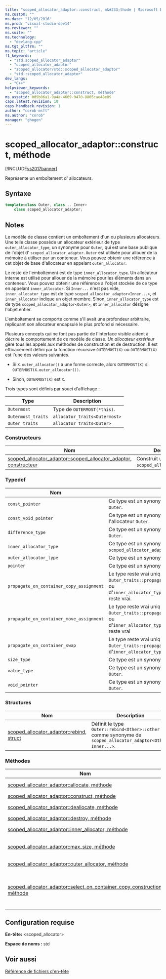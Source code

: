 ```yaml
---
title: "scoped_allocator_adaptor::construct, m&#233;thode | Microsoft Docs"
ms.custom: ""
ms.date: "12/05/2016"
ms.prod: "visual-studio-dev14"
ms.reviewer: ""
ms.suite: ""
ms.technology: 
  - "devlang-cpp"
ms.tgt_pltfrm: ""
ms.topic: "article"
f1_keywords: 
  - "std.scoped_allocator_adaptor"
  - "scoped_allocator_adaptor"
  - "scoped_allocator/std::scoped_allocator_adaptor"
  - "std::scoped_allocator_adaptor"
dev_langs: 
  - "C++"
helpviewer_keywords: 
  - "scoped_allocator_adaptor::construct, méthode"
ms.assetid: 0d9b06a1-9a4a-4669-9470-8805cae48e89
caps.latest.revision: 10
caps.handback.revision: 1
author: "corob-msft"
ms.author: "corob"
manager: "ghogen"
---
```

# scoped_allocator_adaptor::construct, m&#233;thode
[!INCLUDE[vs2017banner](../assembler/inline/includes/vs2017banner.md)]

Représente un emboîtement d' allocateurs.  
  
## Syntaxe  
  
```cpp  
template<class Outer, class... Inner>  
    class scoped_allocator_adaptor;  
```  
  
## Notes  
 Le modèle de classe contient un emboîtement d'un ou plusieurs allocateurs.  Une telle classe possède un allocateur extérieur de type `outer_allocator_type`, un synonyme pour `Outer`, qui est une base publique de l'objet d' `scoped_allocator_adaptor`.  `Outer` est utilisée pour allouer de la mémoire à utiliser par un conteneur.  Vous pouvez obtenir une référence à cet objet de base d'allocateur en appelant `outer_allocator`.  
  
 Le reste de l'emboîtement est de type `inner_allocator_type`.  Un allocateur interne est utilisé pour allouer de la mémoire pour les éléments dans un conteneur.  Vous pouvez obtenir une référence à l'objet stockée de ce type en appelant `inner_allocator`.  Si `Inner...` n'est pas vide, `inner_allocator_type` est de type `scoped_allocator_adaptor<Inner...>`, et `inner_allocator` indique un objet membre.  Sinon, `inner_allocator_type` est de type `scoped_allocator_adaptor<Outer>`, et `inner_allocator` désigne l'objet entier.  
  
 L'emboîtement se comporte comme s'il avait une profondeur arbitraire, répliquant son allocateur encapsulé le plus profond si nécessaire.  
  
 Plusieurs concepts qui ne font pas partie de l'interface visible aident à décrire le comportement de ce modèle de classe.  *Un allocateur extérieur* gère tous les appels aux méthodes de construction et de destruction.  Il est efficacement défini par la fonction récursive `OUTERMOST(X)` où `OUTERMOST(X)` est l'une des valeurs suivantes.  
  
-   Si `X.outer_allocator()` a une forme correcte, alors `OUTERMOST(X)` si `OUTERMOST(X.outer_allocator())`.  
  
-   Sinon, `OUTERMOST(X)` est `X`.  
  
 Trois types sont définis par souci d'affichage :  
  
|Type|Description|  
|----------|-----------------|  
|`Outermost`|Type de `OUTERMOST(*this)`.|  
|`Outermost_traits`|`allocator_traits<Outermost>`|  
|`Outer_traits`|`allocator_traits<Outer>`|  
  
### Constructeurs  
  
|Nom|Description|  
|---------|-----------------|  
|[scoped\_allocator\_adaptor::scoped\_allocator\_adaptor, constructeur](../Topic/scoped_allocator_adaptor::scoped_allocator_adaptor%20Constructor.md)|Construit un objet `scoped_allocator_adaptor`.|  
  
### Typedef  
  
|Nom|Description|  
|---------|-----------------|  
|`const_pointer`|Ce type est un synonyme de `const_pointer` associé à l'allocateur `Outer`.|  
|`const_void_pointer`|Ce type est un synonyme de `const_void_pointer` associé à l'allocateur `Outer`.|  
|`difference_type`|Ce type est un synonyme de `difference_type` associé à l'allocateur `Outer`.|  
|`inner_allocator_type`|Ce type est un synonyme de type de l'adaptateur imbriqué `scoped_allocator_adaptor<Inner...>`.|  
|`outer_allocator_type`|Ce type est un synonyme de type de l'allocateur de base `Outer`.|  
|`pointer`|Ce type est un synonyme de `pointer` associé à l'allocateur `Outer`.|  
|`propagate_on_container_copy_assignment`|Le type reste vrai uniquement si `Outer_traits::propagate_on_container_copy_assignment` reste vrai ou d'`inner_allocator_type::propagate_on_container_copy_assignment` reste vrai.|  
|`propagate_on_container_move_assignment`|Le type reste vrai uniquement si `Outer_traits::propagate_on_container_move_assignment` reste vrai ou d'`inner_allocator_type::propagate_on_container_move_assignment` reste vrai|  
|`propagate_on_container_swap`|Le type reste vrai uniquement si `Outer_traits::propagate_on_container_swap` reste vrai ou d'`inner_allocator_type::propagate_on_container_swap` reste vrai.|  
|`size_type`|Ce type est un synonyme de `size_type` associé à l'allocateur `Outer`.|  
|`value_type`|Ce type est un synonyme de `value_type` associé à l'allocateur `Outer`.|  
|`void_pointer`|Ce type est un synonyme de `void_pointer` associé à l'allocateur `Outer`.|  
  
### Structures  
  
|Nom|Description|  
|---------|-----------------|  
|[scoped\_allocator\_adaptor::rebind, struct](../Topic/scoped_allocator_adaptor::rebind%20Struct.md)|Définit le type `Outer::rebind<Other>::other` comme synonyme de `scoped_allocator_adaptor<Other, Inner...>`.|  
  
### Méthodes  
  
|Nom|Description|  
|---------|-----------------|  
|[scoped\_allocator\_adaptor::allocate, méthode](../Topic/scoped_allocator_adaptor::allocate%20Method.md)|Alloue la mémoire à l'aide de l'allocateur d'`Outer`.|  
|[scoped\_allocator\_adaptor::construct, méthode](../Topic/scoped_allocator_adaptor::construct%20Method.md)|Construit un objet .|  
|[scoped\_allocator\_adaptor::deallocate, méthode](../Topic/scoped_allocator_adaptor::deallocate%20Method.md)|Libère des objets à l'aide de l'allocateur externe.|  
|[scoped\_allocator\_adaptor::destroy, méthode](../Topic/scoped_allocator_adaptor::destroy%20Method.md)|Détruit un objet spécifié.|  
|[scoped\_allocator\_adaptor::inner\_allocator, méthode](../Topic/scoped_allocator_adaptor::inner_allocator%20Method.md)|Récupère une référence à l'objet stocké de type `inner_allocator_type`.|  
|[scoped\_allocator\_adaptor::max\_size, méthode](../Topic/scoped_allocator_adaptor::max_size%20Method.md)|Détermine le nombre maximal d'objets qui peuvent être alloués par l'allocateur externe.|  
|[scoped\_allocator\_adaptor::outer\_allocator, méthode](../Topic/scoped_allocator_adaptor::outer_allocator%20Method.md)|Récupère une référence à l'objet stocké de type `outer_allocator_type`.|  
|[scoped\_allocator\_adaptor::select\_on\_container\_copy\_construction, méthode](../Topic/scoped_allocator_adaptor::select_on_container_copy_construction%20Method.md)|Crée un nouvel objet d'`scoped_allocator_adaptor` avec chaque allocateur stocké initialisé en appelant `select_on_container_copy_construction` pour chaque allocateur correspondant.|  
  
## Configuration requise  
 **En\-tête:** \<scoped\_allocator\>  
  
 **Espace de noms :** std  
  
## Voir aussi  
 [Référence de fichiers d'en\-tête](../standard-library/cpp-standard-library-header-files.md)